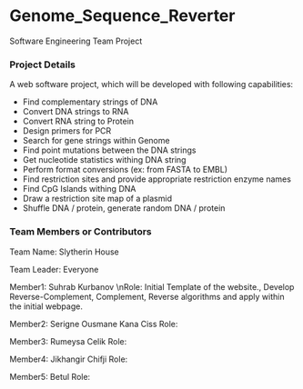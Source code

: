 # Genome_Sequence_Reverter
Software Engineering Team Project

### Project Details
A web software project, which will be developed with following capabilities:
* Find complementary strings of DNA
* Convert DNA strings to RNA
* Convert RNA string to Protein 
* Design primers for PCR
* Search for gene strings within Genome
* Find point mutations between the DNA strings
* Get nucleotide statistics withing DNA string
* Perform format conversions (ex: from FASTA to EMBL)
* Find restriction sites and provide appropriate restriction enzyme names
* Find CpG Islands withing DNA
* Draw a restriction site map of a plasmid
* Shuffle DNA / protein, generate random DNA / protein



### Team Members or Contributors
Team Name: Slytherin House

Team Leader: Everyone

Member1: Suhrab Kurbanov
\nRole: Initial Template of the website., Develop Reverse-Complement, Complement, Reverse algorithms and apply within the initial webpage.

Member2: Serigne Ousmane Kana Ciss
Role:

Member3: Rumeysa Celik
Role:

Member4: Jikhangir Chifji
Role:

Member5: Betul
Role:
